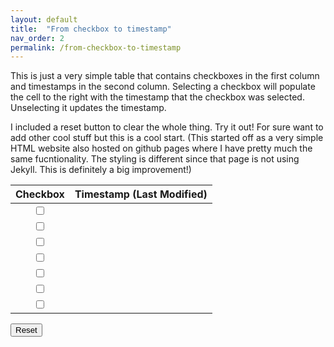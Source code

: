 ```yaml
---
layout: default
title:  "From checkbox to timestamp"
nav_order: 2
permalink: /from-checkbox-to-timestamp
---
```

This is just a very simple table that contains checkboxes in the first column and timestamps in the second column. Selecting a checkbox will populate the cell to the right with the timestamp that the checkbox was selected. Unselecting it updates the timestamp. 

I included a reset button to clear the whole thing. Try it out! For sure want to add other cool stuff but this is a cool start. (This started off as a very simple HTML website also hosted on github pages where I have pretty much the same fucntionality. The styling is different since that page is not using Jekyll. This is definitely a big improvement!) 

| Checkbox | Timestamp (Last Modified) | 
| :---: | :---: |
| <input id="cb1" type="checkbox" /> | <span id="cb1-value" class="timestamp"></span> |
| <input id="cb2" type="checkbox" /> | <span id="cb2-value" class="timestamp"></span> |
| <input id="cb3" type="checkbox" /> | <span id="cb3-value" class="timestamp"></span> |
| <input id="cb4" type="checkbox" /> | <span id="cb4-value" class="timestamp"></span> |
| <input id="cb5" type="checkbox" /> | <span id="cb5-value" class="timestamp"></span> |
| <input id="cb6" type="checkbox" /> | <span id="cb6-value" class="timestamp"></span> |
| <input id="cb7" type="checkbox" /> | <span id="cb7-value" class="timestamp"></span> |



<div class="button-wrapper">
    <button id="reset" type="button" class="btn">Reset</button>
</div>
<!-- <button id="reset" type="button" class="btn" style="margin-left:100px;">Reset</button> -->

